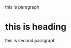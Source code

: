 <!DOCTYPE html>
<html>
  <head>
  </head>
  <body>
    <p> this is paragraph</p>
    <h1>this is heading</h1>  
    <p> this is second paragraph</p>
    
  </body>
  </html>
